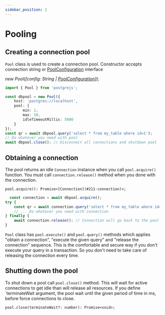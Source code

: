```yaml
---
sidebar_position: 2
---
```

# Pooling

## Creating a connection pool

`Pool` class is used to create a connection pool. Constructor accepts connection string
or [PoolConfiguration](../api/interfaces/pool-configuration) interface

*new Pool([config: String | [PoolConfiguration](../api/interfaces/pool-configuration)]);*

```ts
import { Pool } from 'postgrejs';

const dbpool = new Pool({
    host: 'postgres://localhost',
    pool: {
        min: 1,
        max: 10,
        idleTimeoutMillis: 5000
    }
});
const qr = await dbpool.query('select * from my_table where id=1');
// Do whatever you need with pool
await dbpool.close(); // Disconnect all connections and shutdown pool
```

## Obtaining a connection

The pool returns an idle `Connection` instance when you call `pool.acquire()` function.
You must call `connection.release()` method when you done with the connection.

`pool.acquire(): Promise<[Connection](#211-connection)>;`
```ts
  const connection = await dbpool.acquire();
try {
    const qr = await connection.query('select * from my_table where id=1');
    // ... Do whatever you need with connection
} finally {
    await connection.release(); // Connection will go back to the pool
}
```

`Pool` class has `pool.execute()` and `pool.query()` methods which applies "obtain a connection",
"execute the given query" and "release the connection" sequence.
This is the comfortable and secure way
if you don't execute your query in a transaction.
So you don't need to take care of releasing the connection
every time.

## Shutting down the pool

To shut down a pool call `pool.close()` method.
This will wait for active connections to get idle than will release all resources.
If you define `terminateWait argument, the pool wait until the given period of time in ms, before force connections to
close.

`pool.close(terminateWait?: number): Promise<void>;`
